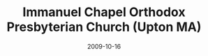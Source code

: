 ---
date: &id001 2009-10-16
end_date: null
location:
  address: 38 Hopkinton Road
  city: Upton
  state: MA
minister:
- end: 1999-01-01
  name: D. Leonard Gulstrom
  start: 1995-01-01
  type: Pastor
- end: null
  name: Mark Marquis
  start: 2003-01-01
  type: Pastor
ministers:
- D. Leonard Gulstrom
- Mark Marquis
name: Immanuel Chapel Orthodox Presbyterian Church
names:
- end: null
  name: Immanuel Chapel Orthodox Presbyterian Church
  start: 2009-10-16
origination_date: *id001
raw_data: "MA\nUpton\nImmanuel Chapel Orthodox Presbyterian Church  (October 16, 2009\u2013\
  \ )\n(formerly independent)\n38 Hopkinton Road\nPastors: D. Leonard Gulstrom, 1995\u2013\
  99 (while it was independent)\nMark Marquis, 2003\u2013"
received_from: formerly independent
states:
- MA
status:
  active: true
  end_date: null
  reason: null
  received_from: null
  withdrawal_to: null
title: Immanuel Chapel Orthodox Presbyterian Church (Upton MA)
year_established:
- 2009

---